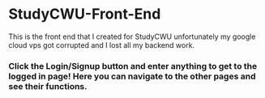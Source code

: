 # StudyCWU-Front-End
This is the front end that I created for StudyCWU unfortunately my google cloud vps got corrupted and I lost all my backend work.

### Click the Login/Signup button and enter anything to get to the logged in page! Here you can navigate to the other pages and see their functions.
